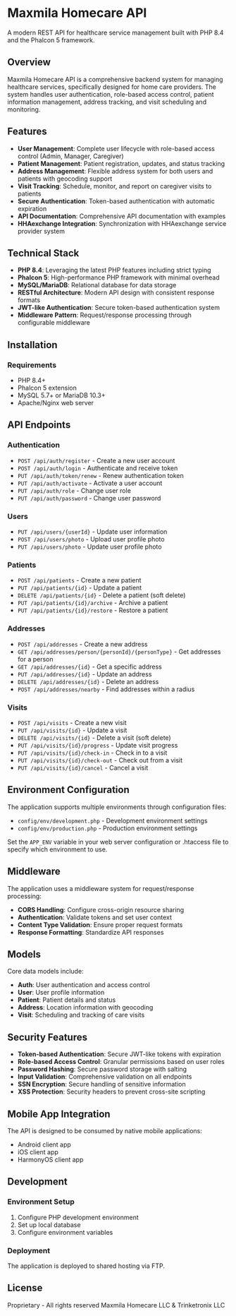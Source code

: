 # Maxmila Homecare API

A modern REST API for healthcare service management built with PHP 8.4 and the Phalcon 5 framework.

## Overview

Maxmila Homecare API is a comprehensive backend system for managing healthcare services, specifically designed for home care providers. The system handles user authentication, role-based access control, patient information management, address tracking, and visit scheduling and monitoring.

## Features

- **User Management**: Complete user lifecycle with role-based access control (Admin, Manager, Caregiver)
- **Patient Management**: Patient registration, updates, and status tracking
- **Address Management**: Flexible address system for both users and patients with geocoding support
- **Visit Tracking**: Schedule, monitor, and report on caregiver visits to patients
- **Secure Authentication**: Token-based authentication with automatic expiration
- **API Documentation**: Comprehensive API documentation with examples
- **HHAexchange Integration**: Synchronization with HHAexchange service provider system

## Technical Stack

- **PHP 8.4**: Leveraging the latest PHP features including strict typing
- **Phalcon 5**: High-performance PHP framework with minimal overhead
- **MySQL/MariaDB**: Relational database for data storage
- **RESTful Architecture**: Modern API design with consistent response formats
- **JWT-like Authentication**: Secure token-based authentication system
- **Middleware Pattern**: Request/response processing through configurable middleware

## Installation

### Requirements

- PHP 8.4+
- Phalcon 5 extension
- MySQL 5.7+ or MariaDB 10.3+
- Apache/Nginx web server

## API Endpoints

### Authentication

- `POST /api/auth/register` - Create a new user account
- `POST /api/auth/login` - Authenticate and receive token
- `PUT /api/auth/token/renew` - Renew authentication token
- `PUT /api/auth/activate` - Activate a user account
- `PUT /api/auth/role` - Change user role
- `PUT /api/auth/password` - Change user password

### Users

- `PUT /api/users/{userId}` - Update user information
- `POST /api/users/photo` - Upload user profile photo
- `PUT /api/users/photo` - Update user profile photo

### Patients

- `POST /api/patients` - Create a new patient
- `PUT /api/patients/{id}` - Update a patient
- `DELETE /api/patients/{id}` - Delete a patient (soft delete)
- `PUT /api/patients/{id}/archive` - Archive a patient
- `PUT /api/patients/{id}/restore` - Restore a patient

### Addresses

- `POST /api/addresses` - Create a new address
- `GET /api/addresses/person/{personId}/{personType}` - Get addresses for a person
- `GET /api/addresses/{id}` - Get a specific address
- `PUT /api/addresses/{id}` - Update an address
- `DELETE /api/addresses/{id}` - Delete an address
- `POST /api/addresses/nearby` - Find addresses within a radius

### Visits

- `POST /api/visits` - Create a new visit
- `PUT /api/visits/{id}` - Update a visit
- `DELETE /api/visits/{id}` - Delete a visit (soft delete)
- `PUT /api/visits/{id}/progress` - Update visit progress
- `PUT /api/visits/{id}/check-in` - Check in to a visit
- `PUT /api/visits/{id}/check-out` - Check out from a visit
- `PUT /api/visits/{id}/cancel` - Cancel a visit

## Environment Configuration

The application supports multiple environments through configuration files:

- `config/env/development.php` - Development environment settings
- `config/env/production.php` - Production environment settings

Set the `APP_ENV` variable in your web server configuration or .htaccess file to specify which environment to use.

## Middleware

The application uses a middleware system for request/response processing:

- **CORS Handling**: Configure cross-origin resource sharing
- **Authentication**: Validate tokens and set user context
- **Content Type Validation**: Ensure proper request formats
- **Response Formatting**: Standardize API responses

## Models

Core data models include:

- **Auth**: User authentication and access control
- **User**: User profile information
- **Patient**: Patient details and status
- **Address**: Location information with geocoding
- **Visit**: Scheduling and tracking of care visits

## Security Features

- **Token-based Authentication**: Secure JWT-like tokens with expiration
- **Role-based Access Control**: Granular permissions based on user roles
- **Password Hashing**: Secure password storage with salting
- **Input Validation**: Comprehensive validation on all endpoints
- **SSN Encryption**: Secure handling of sensitive information
- **XSS Protection**: Security headers to prevent cross-site scripting

## Mobile App Integration

The API is designed to be consumed by native mobile applications:

- Android client app
- iOS client app
- HarmonyOS client app

## Development

### Environment Setup

1. Configure PHP development environment
2. Set up local database
3. Configure environment variables

### Deployment

The application is deployed to shared hosting via FTP.

## License

Proprietary - All rights reserved Maxmila Homecare LLC & Trinketronix LLC
